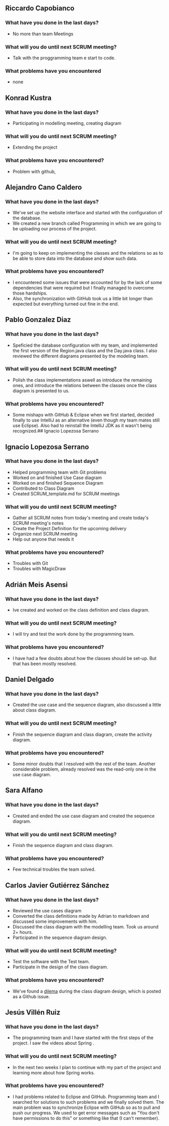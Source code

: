 ## Riccardo Capobianco
### What have you done in the last days?
- No more than team Meetings
### What will you do until next SCRUM meeting?
- Talk with the proggramming team e start to code.
### What problems have you encountered
- none

## Konrad Kustra
### What have you done in the last days?
- Participating in modelling meeting, creating diagram 
### What will you do until next SCRUM meeting?
- Extending the project 
### What problems have you encountered?
- Problem with github, 

## Alejandro Cano Caldero
### What have you done in the last days?
- We've set up the website interface and started with the configuration of the database.
- We created a new branch called Programming in which we are going to be uploading our process of the project.
### What will you do until next SCRUM meeting?
- I'm going to keep on implementing the classes and the relations so as to be able to store data into the database and show such data.
### What problems have you encountered?
- I encountered some issues that were accounted for by the lack of some dependencies that were required but I finally managed to overcome those hardships.
- Also, the synchronization with GitHub took us a little bit longer than expected but everything turned out fine in the end.

## Pablo Gonzalez Diaz
### What have you done in the last days?
- Speficied the database configuration with my team, and implemented the first version of the Region.java class and the Day.java class. I also reviewed the different diagrams presented by the modeling team.
### What will you do until next SCRUM meeting?
- Polish the class implementations aswell as introduce the remaining ones, and introduce the relations between the classes once the class diagram is presented to us.
### What problems have you encountered?
- Some mishaps with GitHub & Eclipse when we first started, decided finally to use IntelliJ as an alternative (even though my team mates still use Eclipse). Also had to reinstall the IntelliJ JDK as it wasn't being recognized.## Ignacio Lopezosa Serrano

## Ignacio Lopezosa Serrano
### What have you done in the last days?
- Helped programming team with Git problems
- Worked on and finished Use Case diagram
- Worked on and finished Sequence Diagram
- Contributed to Class Diagram
- Created SCRUM_template.md for SCRUM meetings
### What will you do until next SCRUM meeting?
- Gather all SCRUM notes from today's meeting and create today's SCRUM meeting's notes
- Create the Project Definition for the upcoming delivery
- Organize next SCRUM meeting
- Help out anyone that needs it
### What problems have you encountered?
- Troubles with Git
- Troubles with MagicDraw

## Adrián Meis Asensi
### What have you done in the last days?
- Ive created and worked on the class definition and class diagram.
### What will you do until next SCRUM meeting?
- I will try and test the work done by the programming team.
### What problems have you encountered?
- I have had a few doubts about how the classes should be set-up. But that has been mostly resolved.

## Daniel Delgado 
### What have you done in the last days?
- Created the use case and the sequence diagram, also discussed a little about class diagram.
### What will you do until next SCRUM meeting?
- Finish the sequence diagram and class diagram, create the activity diagram.
### What problems have you encountered?
- Some minor doubts that I resolved with the rest of the team. Another considerable problem, already resolved was the read-only one in the use case diagram. 

## Sara Alfano
### What have you done in the last days?
- Created and ended the use case diagram and created the sequence diagram. 
### What will you do until next SCRUM meeting?
- Finish the sequence diagram and class diagram.
### What problems have you encountered?
- Few technical troubles the team solved. 

## Carlos Javier Gutiérrez Sánchez
### What have you done in the last days?
- Reviewed the use cases diagram
- Converted the class definitions made by Adrian to markdown and discussed some improvements with him.
- Discussed the class diagram with the modelling team. Took us around 2+ hours.
- Participated in the sequence diagram design.
### What will you do until next SCRUM meeting?
- Test the software with the Test team.
- Participate in the design of the class diagram.
### What problems have you encountered?
- We've found a [dilema](https://github.com/iLopezosa/the_project/issues/2) during the class diagram design, which is posted as a Github issue.

## Jesús Villén Ruiz
### What have you done in the last days?
- The programming team and I have started with the first steps of the project. I saw the videos about Spring .
### What will you do until next SCRUM meeting?
- In the next two weeks I plan to continue with my part of the project and learning more about how Spring works. 
### What problems have you encountered?
- I had problems related to Eclipse and GitHub. Programming team and I searched for solutions to such problems and we finally solved them.
The main problem was to synchronize Eclipse with GitHub so as to pull and push our progress. We used to get error messages such as "You don't have permissions to do 
this" or something like that (I can't remember). 
